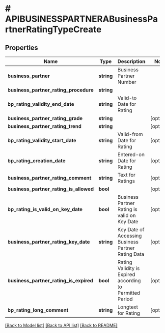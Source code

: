 # # APIBUSINESSPARTNERABusinessPartnerRatingTypeCreate

## Properties

Name | Type | Description | Notes
------------ | ------------- | ------------- | -------------
**business_partner** | **string** | Business Partner Number |
**business_partner_rating_procedure** | **string** |  |
**bp_rating_validity_end_date** | **string** | Valid-to Date for Rating |
**business_partner_rating_grade** | **string** |  | [optional]
**business_partner_rating_trend** | **string** |  | [optional]
**bp_rating_validity_start_date** | **string** | Valid-from Date for Rating | [optional]
**bp_rating_creation_date** | **string** | Entered-on Date for Rating | [optional]
**business_partner_rating_comment** | **string** | Text for Ratings | [optional]
**business_partner_rating_is_allowed** | **bool** |  | [optional]
**bp_rating_is_valid_on_key_date** | **bool** | Business Partner Rating is valid on Key Date | [optional]
**business_partner_rating_key_date** | **string** | Key Date of Accessing Business Partner Rating Data | [optional]
**business_partner_rating_is_expired** | **bool** | Rating Validity is Expired according to Permitted Period | [optional]
**bp_rating_long_comment** | **string** | Longtext for Rating | [optional]

[[Back to Model list]](../../README.md#models) [[Back to API list]](../../README.md#endpoints) [[Back to README]](../../README.md)
